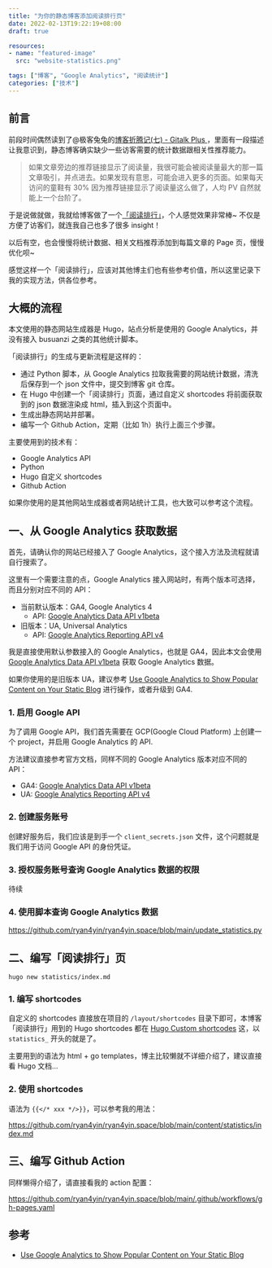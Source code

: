 ```yaml
---
title: "为你的静态博客添加阅读排行页"
date: 2022-02-13T19:22:19+08:00
draft: true

resources:
- name: "featured-image"
  src: "website-statistics.png"

tags: ["博客", "Google Analytics", "阅读统计"]
categories: ["技术"]
---
```



## 前言

前段时间偶然读到了@极客兔兔的[博客折腾记(七) - Gitalk Plus ](https://geektutu.com/post/blog-experience-7.html)，里面有一段描述让我意识到，静态博客确实缺少一些访客需要的统计数据跟相关性推荐能力。

>如果文章旁边的推荐链接显示了阅读量，我很可能会被阅读量最大的那一篇文章吸引，并点进去。如果发现有意思，可能会进入更多的页面。如果每天访问的童鞋有 30% 因为推荐链接显示了阅读量这么做了，人均 PV 自然就能上一个台阶了。

于是说做就做，我就给博客做了一个[「阅读排行」](https://thiscute.world/statistics/)，个人感觉效果非常棒~
不仅是方便了访客们，就连我自己也多了很多 insight！

以后有空，也会慢慢将统计数据、相关文档推荐添加到每篇文章的 Page 页，慢慢优化呗~

感觉这样一个「阅读排行」，应该对其他博主们也有些参考价值，所以这里记录下我的实现方法，供各位参考。

## 大概的流程

本文使用的静态网站生成器是 Hugo，站点分析是使用的 Google Analytics，并没有接入 busuanzi 之类的其他统计脚本。

「阅读排行」的生成与更新流程是这样的：

- 通过 Python 脚本，从 Google Analytics 拉取我需要的网站统计数据，清洗后保存到一个 json 文件中，提交到博客 git 仓库。
- 在 Hugo 中创建一个「阅读排行」页面，通过自定义 shortcodes 将前面获取到的 json 数据渲染成 html，插入到这个页面中。
- 生成出静态网站并部署。
- 编写一个 Github Action，定期（比如 1h）执行上面三个步骤。

主要使用到的技术有：

- Google Analytics API
- Python
- Hugo 自定义 shortcodes
- Github Action

如果你使用的是其他网站生成器或者网站统计工具，也大致可以参考这个流程。

## 一、从 Google Analytics 获取数据

首先，请确认你的网站已经接入了 Google Analytics，这个接入方法及流程就请自行搜索了。

这里有一个需要注意的点，Google Analytics 接入网站时，有两个版本可选择，而且分别对应不同的 API：

- 当前默认版本：GA4, Google Analytics 4
  - API: [Google Analytics Data API v1beta][ga4-data-api]
- 旧版本：UA, Universal Analytics
  - API: [Google Analytics Reporting API v4][ua-reporting-api-v4]

我是直接使用默认参数接入的 Google Analytics，也就是 GA4，因此本文会使用 [Google Analytics Data API v1beta][ga4-data-api] 获取 Google Analytics 数据。

如果你使用的是旧版本 UA，建议参考 [Use Google Analytics to Show Popular Content on Your Static Blog][hugo-popular-content] 进行操作，或者升级到 GA4.

### 1. 启用 Google API

为了调用 Google API，我们首先需要在 GCP(Google Cloud Platform) 上创建一个 project，并启用 Google Analytics 的 API.

方法建议直接参考官方文档，同样不同的 Google Analytics 版本对应不同的 API：

- GA4: [Google Analytics Data API v1beta][ga4-data-api]
- UA: [Google Analytics Reporting API v4][ua-reporting-api-v4]

### 2. 创建服务账号

创建好服务后，我们应该是到手一个 `client_secrets.json` 文件，这个问题就是我们用于访问 Google API 的身份凭证。

### 3. 授权服务账号查询 Google Analytics 数据的权限

待续

### 4. 使用脚本查询 Google Analytics 数据

<https://github.com/ryan4yin/ryan4yin.space/blob/main/update_statistics.py>


## 二、编写「阅读排行」页

```shell
hugo new statistics/index.md
```

### 1. 编写 shortcodes

自定义的 shortcodes 直接放在项目的 `/layout/shortcodes` 目录下即可，本博客「阅读排行」用到的 Hugo shortcodes 都在 [Hugo Custom shortcodes][custom-hugo-shortcodes] 这，以 `statistics_` 开头的就是了。

主要用到的语法为 html + go templates，博主比较懒就不详细介绍了，建议直接看 Hugo 文档...

### 2. 使用 shortcodes

语法为 `{{</* xxx */>}}`，可以参考我的用法：

<https://github.com/ryan4yin/ryan4yin.space/blob/main/content/statistics/index.md>


## 三、编写 Github Action

同样懒得介绍了，请直接看我的 action 配置：

<https://github.com/ryan4yin/ryan4yin.space/blob/main/.github/workflows/gh-pages.yaml>

## 参考

- [Use Google Analytics to Show Popular Content on Your Static Blog][hugo-popular-content]



[ga4-data-api]: https://developers.google.com/analytics/devguides/reporting/data/v1
[ua-reporting-api-v4]: https://developers.google.com/analytics/devguides/reporting/core/v4/quickstart/service-py
[hugo-popular-content]: https://pakstech.com/blog/hugo-popular-content/
[custom-hugo-shortcodes]: https://github.com/ryan4yin/ryan4yin.space/tree/main/layouts/shortcodes
